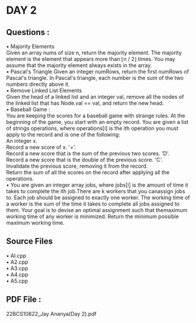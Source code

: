 # DAY 2

## Questions :  
• Majority Elements  
Given an array nums of size n, return the majority element. The majority element is the element that appears more than ⌊n / 2⌋ times. You may assume that the majority element always exists in the array.  
• Pascal's Triangle
Given an integer numRows, return the first numRows of Pascal's triangle. In Pascal's triangle, each number is the sum of the two numbers directly above it.  
• Remove Linked List Elements  
Given the head of a linked list and an integer val, remove all the nodes of the linked list that has Node.val == val, and return the new head.  
• Baseball Game :  
You are keeping the scores for a baseball game with strange rules. At the beginning of the game, you start with an empty record. You are given a list of strings operations, where operations[i] is the ith operation you must apply to the record and is one of the following:  
An integer x.  
Record a new score of x. '+'.  
Record a new score that is the sum of the previous two scores. 'D'.  
Record a new score that is the double of the previous score. 'C'.  
Invalidate the previous score, removing it from the record.  
Return the sum of all the scores on the record after applying all the operations.   
• You are given an integer array jobs, where jobs[i] is the amount of time it takes to complete the ith job.There are k workers that you canassign jobs to. Each job should be assigned to exactly one worker. The working time of a worker is the sum of the time it takes to complete all jobs assigned to them. Your goal is to devise an optimal assignment such that themaximum working time of any worker is minimized. Return the minimum possible maximum working time.  
  
## Source Files  
• Al.cpp  
• A2.cpp  
• A3.cpp  
• A4.cpp  
• A5.cpp  

## PDF File : 
22BCS10822_Jay Ananya(Day 2).pdf
